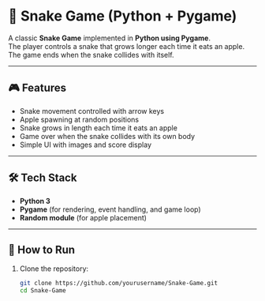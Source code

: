# 🐍 Snake Game (Python + Pygame)

A classic **Snake Game** implemented in **Python using Pygame**.  
The player controls a snake that grows longer each time it eats an apple. The game ends when the snake collides with itself.

---

## 🎮 Features
- Snake movement controlled with arrow keys
- Apple spawning at random positions
- Snake grows in length each time it eats an apple
- Game over when the snake collides with its own body
- Simple UI with images and score display

---

## 🛠️ Tech Stack
- **Python 3**
- **Pygame** (for rendering, event handling, and game loop)
- **Random module** (for apple placement)

---

## 🚀 How to Run
1. Clone the repository:
   ```bash
   git clone https://github.com/yourusername/Snake-Game.git
   cd Snake-Game
